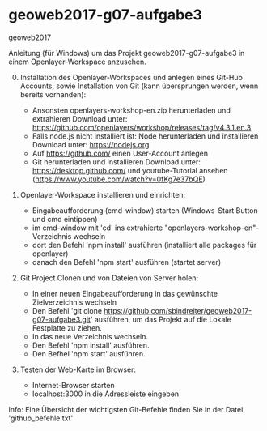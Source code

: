 # geoweb2017-g07-aufgabe3
geoweb2017

Anleitung (für Windows) um das Projekt geoweb2017-g07-aufgabe3
in einem Openlayer-Workspace anzusehen.

0. Installation des Openlayer-Workspaces und anlegen eines Git-Hub Accounts,
   sowie Installation von Git (kann übersprungen werden, wenn bereits vorhanden):
   - Ansonsten openlayers-workshop-en.zip herunterladen und extrahieren
     Download unter: https://github.com/openlayers/workshop/releases/tag/v4.3.1.en.3
   - Falls node.js nicht installiert ist: Node herunterladen und installieren
     Download unter: https://nodejs.org
   - Auf https://github.com/ einen User-Account anlegen
   - Git herunterladen und installieren
     Download unter: https://desktop.github.com/ und youtube-Tutorial ansehen (https://www.youtube.com/watch?v=0fKg7e37bQE)

1. Openlayer-Workspace installieren und einrichten:
   - Eingabeaufforderung (cmd-window) starten (Windows-Start Button und cmd eintippen)
   - im cmd-window mit 'cd' ins extrahierte "openlayers-workshop-en"-Verzeichnis wechseln
   - dort den Befehl 'npm install' ausführen (installiert alle packages für openlayer)
   - danach den Befehl 'npm start' ausführen (startet server)
2. Git Project Clonen und von Dateien von Server holen:
   - In einer neuen Eingabeaufforderung in das gewünschte Zielverzeichnis wechseln
   - Den Befehl 'git clone https://github.com/sbindreiter/geoweb2017-g07-aufgabe3.git'
     ausführen, um das Projekt auf die Lokale Festplatte zu ziehen.
   - In das neue Verzeichnis wechseln.
   - Den Befehl 'npm install' ausführen.
   - Den Befhel 'npm start' ausführen.
3. Testen der Web-Karte im Browser:
   - Internet-Browser starten
   - localhost:3000 in die Adressleiste eingeben

Info: Eine Übersicht der wichtigsten Git-Befehle finden Sie in der Datei 'github_befehle.txt'

